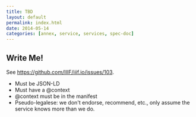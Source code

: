 ```yaml
---
title: TBD
layout: default
permalink: index.html
date: 2014-05-14
categories: [annex, service, services, spec-doc]
---
```


## Write Me!

See https://github.com/IIIF/iiif.io/issues/103.

 * Must be JSON-LD
 * Must have a @context
 * @context must be in the manifest
 * Pseudo-legalese: we don't endorse, recommend, etc., only assume the service knows more than we do.
